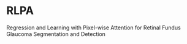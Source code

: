 # RLPA
Regression and Learning with Pixel-wise Attention for Retinal Fundus Glaucoma Segmentation and Detection
